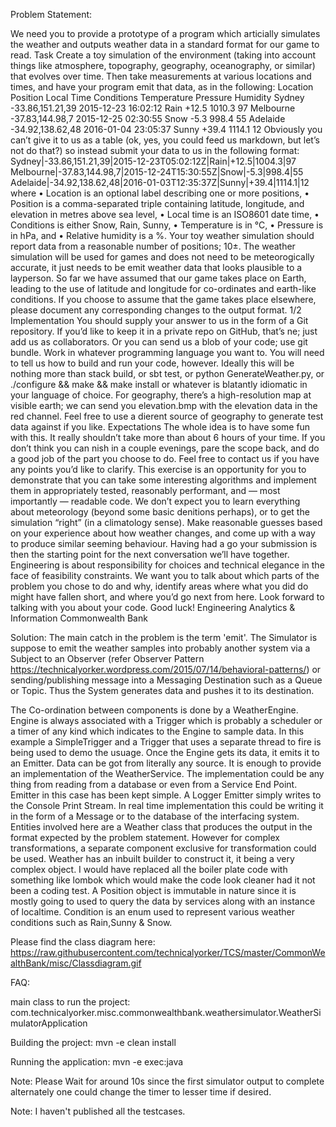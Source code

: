 Problem Statement:

We need you to provide a prototype of a program which articially simulates the weather and outputs weather data in a standard format for our game to read. Task
Create a toy simulation of the environment (taking into account things like atmosphere, topography, geography, oceanography, or similar) that evolves over time. Then take measurements at various locations and times, and have your program emit that data, as in the following: Location Position Local Time Conditions Temperature Pressure Humidity
Sydney -33.86,151.21,39 2015-12-23 16:02:12 Rain +12.5 1010.3 97
Melbourne -37.83,144.98,7 2015-12-25 02:30:55 Snow -5.3 998.4 55
Adelaide -34.92,138.62,48 2016-01-04 23:05:37 Sunny +39.4 1114.1 12
Obviously you can’t give it to us as a table (ok, yes, you could feed us markdown, but let’s not do that?) so
instead submit your data to us in the following format:
Sydney|-33.86,151.21,39|2015-12-23T05:02:12Z|Rain|+12.5|1004.3|97
Melbourne|-37.83,144.98,7|2015-12-24T15:30:55Z|Snow|-5.3|998.4|55
Adelaide|-34.92,138.62,48|2016-01-03T12:35:37Z|Sunny|+39.4|1114.1|12
where
• Location is an optional label describing one or more positions,
• Position is a comma-separated triple containing latitude, longitude, and elevation in metres above sea
level,
• Local time is an ISO8601 date time,
• Conditions is either Snow, Rain, Sunny,
• Temperature is in °C,
• Pressure is in hPa, and
• Relative humidity is a %.
Your toy weather simulation should report data from a reasonable number of positions; 10±. The weather simulation will be used for games and does not need to be meteorogically accurate, it just needs to be emit weather data that looks plausible to a layperson. So far we have assumed that our game takes place on Earth, leading to the use of latitude and longitude for co-ordinates and earth-like conditions. If you choose to assume that the game takes place elsewhere, please document any corresponding changes to the output format. 1/2 Implementation You should supply your answer to us in the form of a Git repository. If you’d like to keep it in a private repo on GitHub, that’s ne; just add us as collaborators. Or you can send us a blob of your code; use git bundle. Work in whatever programming language you want to. You will need to tell us how to build and run your code, however. Ideally this will be nothing more than stack build, or sbt test, or python GenerateWeather.py, or ./configure && make && make install or whatever is blatantly idiomatic in your language of choice. For geography, there’s a high-resolution map at visible earth; we can send you elevation.bmp with the elevation data in the red channel. Feel free to use a dierent source of geography to generate test data against if you like. 
Expectations
The whole idea is to have some fun with this. It really shouldn’t take more than about 6 hours of your time. If you don’t think you can nish in a couple evenings, pare the scope back, and do a good job of the part you choose to do. Feel free to contact us if you have any points you’d like to clarify. This exercise is an opportunity for you to demonstrate that you can take some interesting algorithms and implement them in appropriately tested, reasonably performant, and — most importantly — readable code. We don’t expect you to learn everything about meteorology (beyond some basic denitions perhaps), or to get the simulation “right” (in a climatology sense). Make reasonable guesses based on your experience about how weather changes, and come up with a way to produce similar seeming behaviour. Having had a go your submission is then the starting point for the next conversation we’ll have together. Engineering is about responsibility for choices and technical elegance in the face of feasibility constraints. We want you to talk about which parts of the problem you chose to do and why, identify areas where what you did do might have fallen short, and where you’d go next from here. Look forward to talking with you about your code. Good luck!
Engineering
Analytics & Information
Commonwealth Bank

Solution: 
The main catch in the problem is the term 'emit'. The Simulator is suppose to emit the weather samples into probably another system via a Subject to an Observer (refer Observer Pattern https://technicalyorker.wordpress.com/2015/07/14/behavioral-patterns/) or sending/publishing message into a Messaging Destination such as a Queue or Topic.
Thus the System generates data and pushes it to its destination. 

The Co-ordination between components is done by a WeatherEngine. Engine is always associated with a Trigger which is probably a scheduler or a timer of any kind which indicates to the Engine to sample data. In this example a SimpleTrigger and a Trigger that uses a separate thread to fire is being used to demo the usuage. Once the Engine gets its data, it emits it to an Emitter. Data can be got from literally any source. It is enough to provide an implementation of the WeatherService. The implementation could be any thing from reading from a database or even from a Service End Point. Emitter in this case has been kept simple. A Logger Emitter simply writes to the Console Print Stream. In real time implementation this could be writing it in the form of a Message or to the database of the interfacing system.
Entities involved here are a Weather class that produces the output in the format expected by the problem statement. However for complex transformations, a separate component exclusive for transformation could be used. Weather has an inbuilt builder to construct it, it being a very complex object.
I would have replaced all the boiler plate code with something like lombok which would make the code look cleaner had it not been a coding test.
A Position object is immutable in nature since it is mostly going to used to query the data by services along with an instance of localtime. Condition is an enum used to represent various weather conditions such as Rain,Sunny & Snow. 

Please find the class diagram here:
https://raw.githubusercontent.com/technicalyorker/TCS/master/CommonWealthBank/misc/Classdiagram.gif

FAQ:

main class to run the project:
com.technicalyorker.misc.commonwealthbank.weathersimulator.WeatherSimulatorApplication

Building the project:
mvn -e clean install

Running the application:
mvn -e exec:java

Note: Please Wait for around 10s since the first simulator output to complete alternately one could change the timer to lesser time if desired.

Note:
I haven't published all the testcases.  


